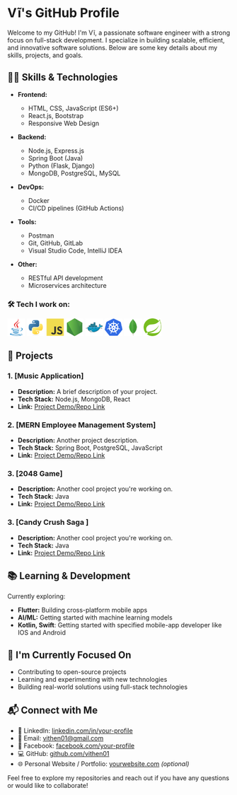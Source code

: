 # Vĩ's GitHub Profile

Welcome to my GitHub! I'm Vĩ, a passionate software engineer with a strong focus on full-stack development. I specialize in building scalable, efficient, and innovative software solutions. Below are some key details about my skills, projects, and goals.

## 👨‍💻 Skills & Technologies

- **Frontend:**
  - HTML, CSS, JavaScript (ES6+)
  - React.js, Bootstrap
  - Responsive Web Design

- **Backend:**
  - Node.js, Express.js
  - Spring Boot (Java)
  - Python (Flask, Django)
  - MongoDB, PostgreSQL, MySQL

- **DevOps:**
  - Docker
  - CI/CD pipelines (GitHub Actions)

- **Tools:**
  - Postman
  - Git, GitHub, GitLab
  - Visual Studio Code, IntelliJ IDEA

- **Other:**
  - RESTful API development
  - Microservices architecture
 
### 🛠️ Tech I work on:

<p align="left">
  <img src="https://raw.githubusercontent.com/devicons/devicon/master/icons/java/java-original.svg" alt="java" width="40" height="40"/>
  <img src="https://raw.githubusercontent.com/devicons/devicon/master/icons/python/python-original.svg" alt="python" width="40" height="40"/>
  <img src="https://raw.githubusercontent.com/devicons/devicon/master/icons/javascript/javascript-original.svg" alt="javascript" width="40" height="40"/>
  <img src="https://raw.githubusercontent.com/devicons/devicon/master/icons/nodejs/nodejs-original.svg" alt="nodejs" width="40" height="40"/>
  <img src="https://raw.githubusercontent.com/devicons/devicon/master/icons/docker/docker-original.svg" alt="docker" width="40" height="40"/>
  <img src="https://raw.githubusercontent.com/devicons/devicon/master/icons/kubernetes/kubernetes-plain.svg" alt="kubernetes" width="40" height="40"/>
  <img src="https://raw.githubusercontent.com/devicons/devicon/master/icons/mongodb/mongodb-original.svg" alt="mongodb" width="40" height="40"/>
  <img src="https://raw.githubusercontent.com/devicons/devicon/master/icons/spring/spring-original.svg" alt="spring" width="40" height="40"/>
</p>


## 🚀 Projects

### 1. **[Music Application]**
   - **Description:** A brief description of your project.
   - **Tech Stack:** Node.js, MongoDB, React
   - **Link:** [Project Demo/Repo Link](#)

### 2. **[MERN Employee Management System]**
   - **Description:** Another project description.
   - **Tech Stack:** Spring Boot, PostgreSQL, JavaScript
   - **Link:** [Project Demo/Repo Link](#)

### 3. **[2048 Game]**
   - **Description:** Another cool project you're working on.
   - **Tech Stack:** Java
   - **Link:** [Project Demo/Repo Link](#)

### 3. **[Candy Crush Saga ]**
   - **Description:** Another cool project you're working on.
   - **Tech Stack:** Java
   - **Link:** [Project Demo/Repo Link](#)

## 📚 Learning & Development

Currently exploring:
- **Flutter:** Building cross-platform mobile apps
- **AI/ML:** Getting started with machine learning models
- **Kotlin, Swift**: Getting started with specified mobile-app developer like IOS and Android 

## 🌱 I'm Currently Focused On

- Contributing to open-source projects
- Learning and experimenting with new technologies
- Building real-world solutions using full-stack technologies

## 📬 Connect with Me

- 💼 LinkedIn: [linkedin.com/in/your-profile](https://www.linkedin.com/in/your-profile)
- 📧 Email: [vithen01@gmail.com](mailto:vithen01@gmail.com)
- 📘 Facebook: [facebook.com/your-profile](https://www.facebook.com/your-profile)
- 💻 GitHub: [github.com/vithen01](https://github.com/vithen01)
- 🌐 Personal Website / Portfolio: [yourwebsite.com](https://yourwebsite.com) *(optional)*


Feel free to explore my repositories and reach out if you have any questions or would like to collaborate!
